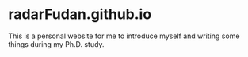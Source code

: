 # radarFudan.github.io

This is a personal website for me to introduce myself and writing some things during my Ph.D. study. 